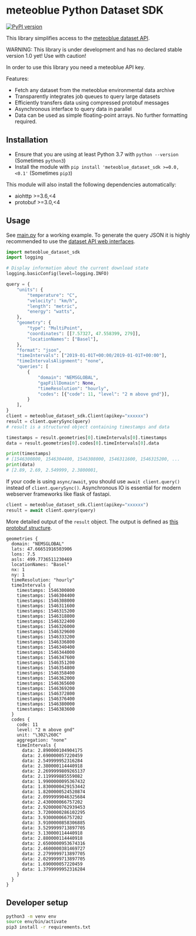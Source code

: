 # meteoblue Python Dataset SDK

[![PyPI version](https://badge.fury.io/py/meteoblue-dataset-sdk.svg)](https://badge.fury.io/py/meteoblue-dataset-sdk)

This library simplifies access to the [meteoblue dataset API](https://docs.meteoblue.com/en/apis/environmental-data/dataset-api).

WARNING: This library is under development and has no declared stable version 1.0 yet! Use with caution!

In order to use this library you need a meteoblue API key.

Features:
- Fetch any dataset from the meteoblue environmental data archive
- Transparently integrates job queues to query large datasets
- Efficiently transfers data using compressed protobuf messages
- Asynchronous interface to query data in parallel
- Data can be used as simple floating-point arrays. No further formatting required.


## Installation
- Ensure that you are using at least Python 3.7 with `python --version` (Sometimes `python3`)
- Install the module with `pip install 'meteoblue_dataset_sdk >=0.0,<0.1'` (Sometimes `pip3`)

This module will also install the following dependencies automatically:
- aiohttp >=3.6,<4
- protobuf >=3.0,<4


## Usage
See [main.py](./main.py) for a working example. To generate the query JSON it is highly recommended to use the [dataset API web interfaces](https://docs.meteoblue.com/en/apis/environmental-data/web-interfaces).

```python
import meteoblue_dataset_sdk
import logging

# Display information about the current download state
logging.basicConfig(level=logging.INFO)

query = {
    "units": {
        "temperature": "C",
        "velocity": "km/h",
        "length": "metric",
        "energy": "watts",
    },
    "geometry": {
        "type": "MultiPoint",
        "coordinates": [[7.57327, 47.558399, 279]],
        "locationNames": ["Basel"],
    },
    "format": "json",
    "timeIntervals": ["2019-01-01T+00:00/2019-01-01T+00:00"],
    "timeIntervalsAlignment": "none",
    "queries": [
        {
            "domain": "NEMSGLOBAL",
            "gapFillDomain": None,
            "timeResolution": "hourly",
            "codes": [{"code": 11, "level": "2 m above gnd"}],
        }
    ],
}
client = meteoblue_dataset_sdk.Client(apikey="xxxxxx")
result = client.querySync(query)
# result is a structured object containing timestamps and data

timestamps = result.geometries[0].timeIntervals[0].timestamps
data = result.geometries[0].codes[0].timeIntervals[0].data

print(timestamps)
# [1546300800, 1546304400, 1546308000, 1546311600, 1546315200, ...
print(data)
# [2.89, 2.69, 2.549999, 2.3800001,
```

If your code is using `async/await`, you should use `await client.query()` instead of `client.querySync()`. Asynchronous IO is essential for modern webserver frameworks like flask of fastapi.

```python
client = meteoblue_dataset_sdk.Client(apikey="xxxxxx")
result = await client.query(query)
```

More detailed output of the `result` object. The output is defined as [this protobuf structure](./meteoblue_dataset_sdk/Dataset.proto).

```
geometries {
  domain: "NEMSGLOBAL"
  lats: 47.66651916503906
  lons: 7.5
  asls: 499.7736511230469
  locationNames: "Basel"
  nx: 1
  ny: 1
  timeResolution: "hourly"
  timeIntervals {
    timestamps: 1546300800
    timestamps: 1546304400
    timestamps: 1546308000
    timestamps: 1546311600
    timestamps: 1546315200
    timestamps: 1546318800
    timestamps: 1546322400
    timestamps: 1546326000
    timestamps: 1546329600
    timestamps: 1546333200
    timestamps: 1546336800
    timestamps: 1546340400
    timestamps: 1546344000
    timestamps: 1546347600
    timestamps: 1546351200
    timestamps: 1546354800
    timestamps: 1546358400
    timestamps: 1546362000
    timestamps: 1546365600
    timestamps: 1546369200
    timestamps: 1546372800
    timestamps: 1546376400
    timestamps: 1546380000
    timestamps: 1546383600
  }
  codes {
    code: 11
    level: "2 m above gnd"
    unit: "\302\260C"
    aggregation: "none"
    timeIntervals {
      data: 2.890000104904175
      data: 2.690000057220459
      data: 2.549999952316284
      data: 2.380000114440918
      data: 2.2699999809265137
      data: 2.119999885559082
      data: 1.9900000095367432
      data: 1.8300000429153442
      data: 1.8200000524520874
      data: 2.0999999046325684
      data: 2.430000066757202
      data: 2.9200000762939453
      data: 3.7200000286102295
      data: 3.930000066757202
      data: 3.9100000858306885
      data: 3.5299999713897705
      data: 3.130000114440918
      data: 2.880000114440918
      data: 2.6500000953674316
      data: 2.4600000381469727
      data: 2.2799999713897705
      data: 2.0299999713897705
      data: 1.690000057220459
      data: 1.3799999952316284
    }
  }
}
```


## Developer setup
```bash
python3 -m venv env
source env/bin/activate
pip3 install -r requirements.txt
```